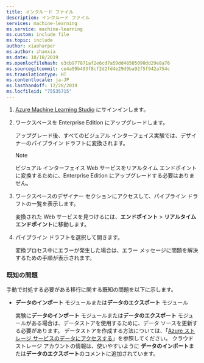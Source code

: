 ```yaml
---
title: インクルード ファイル
description: インクルード ファイル
services: machine-learning
ms.service: machine-learning
ms.custom: include file
ms.topic: include
author: xiaoharper
ms.author: zhanxia
ms.date: 10/18/2019
ms.openlocfilehash: e3cb977871af2e6cd7a59dd48505090dd29e8a76
ms.sourcegitcommit: ce4a99b493f8cf2d2fd4e29d9ba92f5f942a754c
ms.translationtype: HT
ms.contentlocale: ja-JP
ms.lasthandoff: 12/28/2019
ms.locfileid: "75535715"
---
```

1. [Azure Machine Learning Studio](https://ml.azure.com) にサインインします。

1. ワークスペースを Enterprise Edition にアップグレードします。

    アップグレード後、すべてのビジュアル インターフェイス実験では、デザイナーのパイプライン ドラフトに変換されます。
    
    > [!NOTE]
    > ビジュアル インターフェイス Web サービスをリアルタイム エンドポイントに変換するために、Enterprise Edition にアップグレードする必要はありません。
    
1. ワークスペースのデザイナー セクションにアクセスして、パイプライン ドラフトの一覧を表示します。 
    
    変換された Web サービスを見つけるには、**エンドポイント** > **リアルタイム エンドポイント**に移動します。

1. パイプライン ドラフトを選択して開きます。

    変換プロセス中にエラーが発生した場合は、エラー メッセージに問題を解決するための手順が表示されます。 

### <a name="known-issues"></a>既知の問題

 手動で対処する必要がある移行に関する既知の問題を以下に示します。

- **データのインポート** モジュールまたは**データのエクスポート** モジュール
        
    実験に**データのインポート** モジュールまたは**データのエクスポート** モジュールがある場合は、データストアを使用するために、データ ソースを更新する必要があります。 データストアを作成する方法については、「[Azure ストレージ サービスのデータにアクセスする](../articles/machine-learning/how-to-access-data.md)」を参照してください。 クラウド ストレージ アカウントの情報は、使いやすいように **データのインポート**または**データのエクスポート**のコメントに追加されています。 
      